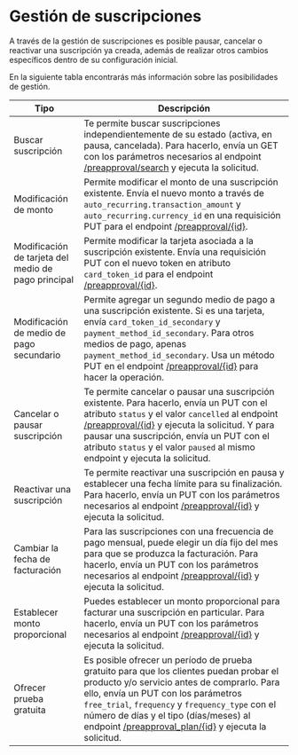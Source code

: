 # Gestión de suscripciones

A través de la gestión de suscripciones es posible pausar, cancelar o reactivar una suscripción ya creada, además de realizar otros cambios específicos dentro de su configuración inicial.

En la siguiente tabla encontrarás más información sobre las posibilidades de gestión.

| Tipo | Descripción |
|---|---|
| Buscar suscripción | Te permite buscar suscripciones independientemente de su estado (activa, en pausa, cancelada). Para hacerlo, envía un GET con los parámetros necesarios al endpoint [/preapproval/search](/developers/es/reference/subscriptions/_preapproval_search/get) y ejecuta la solicitud. |
| Modificación de monto | Permite modificar el monto de una suscripción existente. Envía el nuevo monto a través de `auto_recurring.transaction_amount` y `auto_recurring.currency_id` en una requisición PUT para el endpoint [/preapproval/{id}](/developers/es/reference/subscriptions/_preapproval_id/put). |
| Modificación de tarjeta del medio de pago principal | Permite modificar la tarjeta asociada a la suscripción existente. Envía una requisición PUT con el nuevo token en atributo `card_token_id` para el endpoint [/preapproval/{id}](/developers/es/reference/subscriptions/_preapproval_id/put). |
| Modificación de medio de pago secundario | Permite agregar un segundo medio de pago a una suscripción existente. Si es una tarjeta, envía `card_token_id_secondary` y `payment_method_id_secondary`. Para otros medios de pago, apenas `payment_method_id_secondary`. Usa un método PUT en el endpoint [/preapproval/{id}](/developers/es/reference/subscriptions/_preapproval_id/put) para hacer la operación. |
| Cancelar o pausar suscripción | Te permite cancelar o pausar una suscripción existente. Para hacerlo, envía un PUT con el atributo `status` y el valor `cancelled` al endpoint [/preapproval/{id}](/developers/es/reference/subscriptions/_preapproval_id/put) y ejecuta la solicitud. Y para pausar una suscripción, envía un PUT con el atributo `status` y el valor `paused` al mismo endpoint  y ejecuta la solicitud. |
| Reactivar una suscripción | Te permite reactivar una suscripción en pausa y establecer una fecha límite para su finalización. Para hacerlo, envía un PUT con los parámetros necesarios al endpoint [/preapproval/{id}](/developers/es/reference/subscriptions/_preapproval_id/put) y ejecuta la solicitud.|
| Cambiar la fecha de facturación | Para las suscripciones con una frecuencia de pago mensual, puede elegir un día fijo del mes para que se produzca la facturación. Para hacerlo, envía un PUT con los parámetros necesarios al endpoint [/preapproval/{id}](/developers/es/reference/subscriptions/_preapproval_id/put) y ejecuta la solicitud. |
| Establecer monto proporcional | Puedes establecer un monto proporcional para facturar una suscripción en particular. Para hacerlo, envía un PUT con los parámetros necesarios al endpoint [/preapproval/{id}](/developers/es/reference/subscriptions/_preapproval_id/put) y ejecuta la solicitud. |
| Ofrecer prueba gratuita | Es posible ofrecer un período de prueba gratuito para que los clientes puedan probar el producto y/o servicio antes de comprarlo. Para ello, envía un PUT con los parámetros `free_trial`, `frequency` y `frequency_type` con el número de días y el tipo (días/meses) al endpoint [/preapproval_plan/{id}](/developers/es/reference/subscriptions/_preapproval_plan_id/put) y ejecuta la solicitud. |
